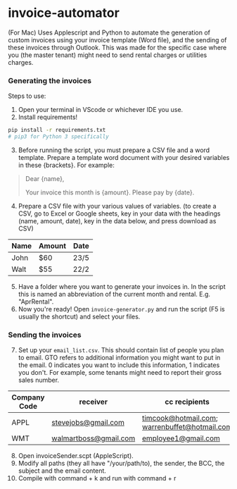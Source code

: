 # invoice-automator
(For Mac) Uses Applescript and Python to automate the generation of custom invoices using your invoice template (Word file), and the sending of these invoices through Outlook. This was made for the specific case where you (the master tenant) might need to send rental charges or utilities charges.

### Generating the invoices

Steps to use:

1. Open your terminal in VScode or whichever IDE you use.
2. Install requirements!

```bash
pip install -r requirements.txt
# pip3 for Python 3 specifically
```

3. Before running the script, you must prepare a CSV file and a word template. Prepare a template word document with your desired variables in these {brackets}. For example: 


> Dear {name},
>
> Your invoice this month is {amount}. Please pay by {date}.

4. Prepare a CSV file with your various values of variables. (to create a CSV, go to Excel or Google sheets, key in your data with the headings (name, amount, date), key in the data below, and press download as CSV)

| Name | Amount | Date |
| ---- | --- | ----- |
| John | $60 | 23/5 |
| Walt | $55 | 22/2 |

5. Have a folder where you want to generate your invoices in. In the script this is named an abbreviation of the current month and rental. E.g. "AprRental".
6. Now you're ready! Open `invoice-generator.py` and run the script (F5 is usually the shortcut) and select your files.

### Sending the invoices

7. Set up your `email_list.csv`. This should contain list of people you plan to email. GTO refers to additional information you might want to put in the email. 0 indicates you want to include this information, 1 indicates you don't. For example, some tenants might need to report their gross sales number.

| Company Code | receiver | cc recipients| salutation | GTO |
| ----- | -------- | -------------- | ---- | --- |
| APPL | stevejobs@gmail.com | timcook@hotmail.com; warrenbuffet@hotmail.com | Steve | 0 |
| WMT | walmartboss@gmail.com | employee1@gmail.com | Mr Wall | 1 |

8. Open invoiceSender.scpt (AppleScript).
9. Modify all paths (they all have "/your/path/to), the sender, the BCC, the subject and the email content.
10. Compile with command + k and run with command + r